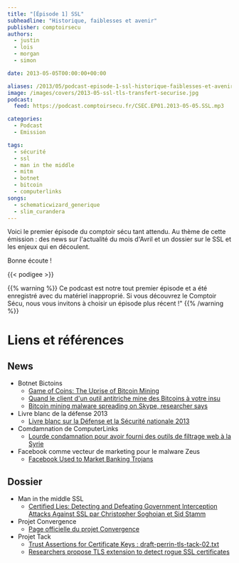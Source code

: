 ```yaml
---
title: "[Épisode 1] SSL"
subheadline: "Historique, faiblesses et avenir"
publisher: comptoirsecu
authors:
  - justin
  - lois
  - morgan
  - simon

date: 2013-05-05T00:00:00+00:00

aliases: /2013/05/podcast-episode-1-ssl-historique-faiblesses-et-avenir-2/
image: /images/covers/2013-05-ssl-tls-transfert-securise.jpg
podcast:
  feed: https://podcast.comptoirsecu.fr/CSEC.EP01.2013-05-05.SSL.mp3

categories:
  - Podcast
  - Emission

tags:
  - sécurité
  - ssl
  - man in the middle
  - mitm
  - botnet
  - bitcoin
  - computerlinks  
songs:
  - schematicwizard_generique
  - slim_curandera
---
```


Voici le premier épisode du comptoir sécu tant attendu. Au thème de cette
émission : des news sur l'actualité du mois d'Avril et un dossier sur le SSL et
les enjeux qui en découlent.


Bonne écoute !

{{< podigee >}}

{{% warning %}}
Ce podcast est notre tout premier épisode et a été enregistré avec du matériel inapproprié. Si vous découvrez le Comptoir Sécu, nous vous invitons à choisir un épisode plus récent !"
{{% /warning %}}

# Liens et références

## News
- Botnet Bictoins
  - [Game of Coins: The Uprise of Bitcoin Mining](http://blog.sucuri.net/2013/05/game-of-coins-the-uprise-of-bitcoin-mining.html)
  - [Quand le client d'un outil antitriche mine des Bitcoins à votre insu](http://www.pcinpact.com/news/79560-quand-client-dun-outil-antitriche-mine-bitcoins-a-votre-insu.htm)
  - [Bitcoin mining malware spreading on Skype, researcher says](http://www.csoonline.com/article/731320/bitcoin-mining-malware-spreading-on-skype-researcher-says)
- Livre blanc de la défense 2013
  - [Livre blanc sur la Défense et la Sécurité nationale 2013](http://www.defense.gouv.fr/content/download/206186/2286591/file/Livre-blanc-sur-la-Defense-et-la-Securite-nationale%202013.pdf)
- Comdamnation de ComputerLinks
  - [Lourde condamnation pour avoir fourni des outils de filtrage web à la Syrie](http://www.reseaux-telecoms.net/actualites/lire-lourde-condamnation-pour-avoir-fourni-des-outils-de-filtrage-web-a-la-syrie-25990.html)
- Facebook comme vecteur de marketing pour le malware Zeus
  - [Facebook Used to Market Banking Trojans](http://www.bankinfosecurity.com/facebook-used-to-market-banking-trojans-a-5714)


## Dossier

- Man in the middle SSL
  - [Certified Lies: Detecting and Defeating Government Interception Attacks Against SSL par Christopher Soghoian et Sid Stamm](http://files.cloudprivacy.net/ssl-mitm.pdf)
- Projet Convergence
  - [Page officielle du projet Convergence](http://convergence.io/)
- Projet Tack
  - [Trust Assertions for Certificate Keys : draft-perrin-tls-tack-02.txt](http://tack.io/draft.html)
  - [Researchers propose TLS extension to detect rogue SSL certificates](http://www.computerworld.com/s/article/9227481/Researchers_propose_TLS_extension_to_detect_rogue_SSL_certificates?taxonomyId=17&pageNumber=1)
